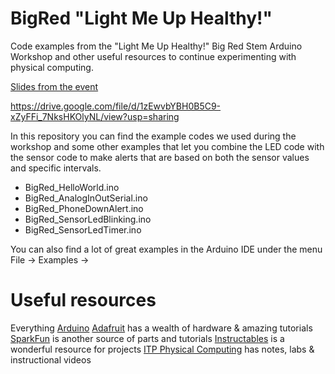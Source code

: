 # BigRed "Light Me Up Healthy!" 
Code examples from the "Light Me Up Healthy!" Big Red Stem Arduino Workshop and other useful resources to continue experimenting with physical computing. 

[Slides from the event](https://drive.google.com/file/d/1zEwvbYBH0B5C9-xZyFFi_7NksHKOlyNL/view?usp=sharing)

https://drive.google.com/file/d/1zEwvbYBH0B5C9-xZyFFi_7NksHKOlyNL/view?usp=sharing

In this repository you can find the example codes we used during the workshop and some other examples that let you combine the LED code with the sensor code to make alerts that are based on both the sensor values and specific intervals.  

- BigRed_HelloWorld.ino 
- BigRed_AnalogInOutSerial.ino
- BigRed_PhoneDownAlert.ino 
- BigRed_SensorLedBlinking.ino
- BigRed_SensorLedTimer.ino

You can also find a lot of great examples in the Arduino IDE under the menu File -> Examples -> 

# Useful resources 

Everything [Arduino](https://www.arduino.cc/)
[Adafruit](https://www.adafruit.com/) has a wealth of hardware & amazing tutorials
[SparkFun](https://www.sparkfun.com/) is another source of parts and tutorials
[Instructables](http://www.instructables.com/) is a wonderful resource for projects
[ITP Physical Computing](https://itp.nyu.edu/physcomp/) has notes, labs & instructional videos
